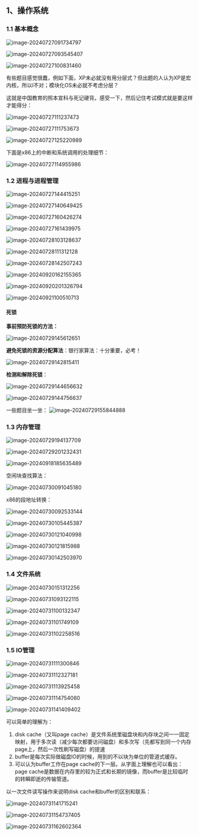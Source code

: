 ## 1、操作系统

### 1.1 基本概念

![image-20240727091734797](img/image-20240727091734797.png)

![image-20240727093545407](img/image-20240727093545407.png)

![image-20240727100831460](img/image-20240727100831460.png)

有些题目感觉很蠢，例如下面，XP未必就没有用分层式？但出题的人认为XP是宏内核，所以I不对；模块化OS未必就不考虑分层？

这就是中国教育的照本宣科与死记硬背。感受一下，然后记住考试模式就是要这样才能得分：

![image-20240727111237473](img/image-20240727111237473.png)

![image-20240727111753673](img/image-20240727111753673.png)

![image-20240727125220989](img/image-20240727125220989.png)

下面是x86上的中断和系统调用的处理细节：

![image-20240727114955986](img/image-20240727114955986.png)

### 1.2 进程与进程管理

![image-20240727144415251](img/image-20240727144415251.png)

![image-20240727140649425](img/image-20240727140649425.png)

![image-20240727160426274](img/image-20240727160426274.png)

![image-20240727161439975](img/image-20240727161439975.png)

![image-20240728103128637](img/image-20240728103128637.png)

![image-20240728111312128](img/image-20240728111312128.png)

![image-20240728142507243](img/image-20240728142507243.png)

![image-20240920162155365](img/image-20240920162155365.png)

![image-20240920201326794](img/image-20240920201326794.png)



![image-20240921100510713](img/image-20240921100510713.png)

#### 死锁

**事前预防死锁的方法：**

![image-20240729145612651](img/image-20240729145612651.png)

**避免死锁的资源分配算法**：银行家算法：十分重要，必考！

![image-20240729142815411](img/image-20240729142815411.png)

**检测和解除死锁**：

![image-20240729144656632](img/image-20240729144656632.png)

![image-20240729144756637](img/image-20240729144756637.png)

一些题目坐一坐：
![image-20240729155844888](img/image-20240729155844888.png)

### 1.3 内存管理

![image-20240729194137709](img/image-20240729194137709.png)

![image-20240729201232431](img/image-20240729201232431.png)

![image-20240918185635489](img/image-20240918185635489.png)

空闲块查找算法：

![image-20240730091045180](img/image-20240730091045180.png)

x86的段地址转换：

![image-20240730092533144](img/image-20240730092533144.png)

![image-20240730105445387](img/image-20240730105445387.png)

![image-20240730121040998](img/image-20240730121040998.png)

![image-20240730121815988](img/image-20240730121815988.png)

![image-20240730142503970](img/image-20240730142503970.png)

### 1.4 文件系统

![image-20240730151312256](img/image-20240730151312256.png)

![image-20240731093122115](img/image-20240731093122115.png)

![image-20240731100132347](img/image-20240731100132347.png)

![image-20240731101749109](img/image-20240731101749109.png)

![image-20240731102258516](img/image-20240731102258516.png)

### 1.5 IO管理

![image-20240731111300846](img/image-20240731111300846.png)

![image-20240731112327181](img/image-20240731112327181.png)

![image-20240731113925458](img/image-20240731113925458.png)

![image-20240731114754080](img/image-20240731114754080.png)



![image-20240731141409402](img/image-20240731141409402.png)

可以简单的理解为：

1. disk cache（又叫page cache）是文件系统里磁盘块和内存块之间一一固定映射，用于多次读（减少每次都要访问磁盘）和多次写（先都写到同一个内存page上，然后一次性刷写磁盘）的提速
2. buffer是每次实际做磁盘IO的时候，用到的不以块为单位的管道式缓存。
3. 可以认为buffer工作在page cache的下一层。从字面上理解也可以看出：page cache是数据在内存里的较为正式和长期的镜像，而buffer是比较临时的转瞬即逝的传输管道。

以一次文件读写操作来说明disk cache和buffer的区别和联系：

![image-20240731141715241](img/image-20240731141715241.png)

![image-20240731154737405](img/image-20240731154737405.png)

![image-20240731162602364](img/image-20240731162602364.png)

